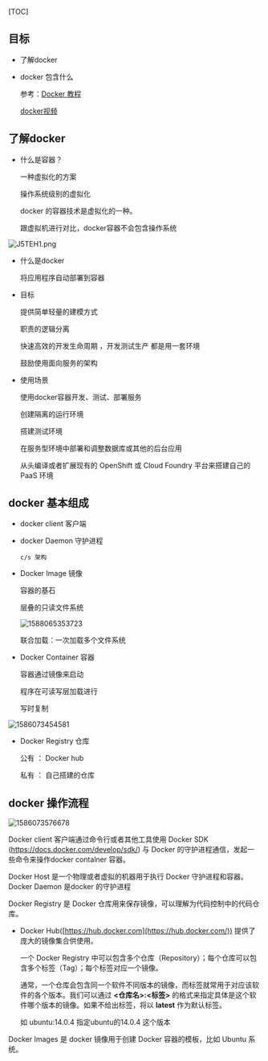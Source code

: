 

[TOC]

## 目标

* 了解docker

* docker 包含什么

  参考：[Docker 教程](https://www.runoob.com/docker/docker-tutorial.html)

  [docker视频](https://www.php.cn/code/8787.html)

## 了解docker

* 什么是容器？

  一种虚拟化的方案

  操作系统级别的虚拟化

  docker 的容器技术是虚拟化的一种。

  跟虚拟机进行对比，docker容器不会包含操作系统

![J5TEH1.png](F:/img/J5TEH1.png)


* 什么是docker

  将应用程序自动部署到容器

* 目标

  提供简单轻量的建模方式

  职责的逻辑分离

  快速高效的开发生命周期 ，开发测试生产 都是用一套环境

  鼓励使用面向服务的架构

* 使用场景

  使用docker容器开发、测试、部署服务

  创建隔离的运行环境

  搭建测试环境

  在服务型环境中部署和调整数据库或其他的后台应用

  从头编译或者扩展现有的 OpenShift 或 Cloud Foundry 平台来搭建自己的 PaaS 环境

## docker 基本组成

* docker client 客户端

* docker Daemon 守护进程

      c/s 架构

* Docker Image 镜像

  容器的基石

  层叠的只读文件系统

  ![1588065353723](F:/img/1588065353723.png)



  联合加载：一次加载多个文件系统

* Docker Container 容器

  容器通过镜像来启动

  程序在可读写层加载进行

  写时复制

![1586073454581](../../../img/1586073454581.png)





* Docker Registry 仓库

  公有 ： Docker hub

  私有 ： 自己搭建的仓库

## docker 操作流程

![1586073576678](../../../img/1586073576678.png)




Docker client 客户端通过命令行或者其他工具使用 Docker SDK (https://docs.docker.com/develop/sdk/) 与 Docker 的守护进程通信，发起一些命令来操作docker contalner 容器。

Docker Host 是一个物理或者虚拟的机器用于执行 Docker 守护进程和容器。
Docker Daemon 是docker 的守护进程

Docker Registry 是 Docker 仓库用来保存镜像，可以理解为代码控制中的代码仓库。

* Docker Hub([https://hub.docker.com](https://hub.docker.com/)) 提供了庞大的镜像集合供使用。

  一个 Docker Registry 中可以包含多个仓库（Repository）；每个仓库可以包含多个标签（Tag）；每个标签对应一个镜像。

  通常，一个仓库会包含同一个软件不同版本的镜像，而标签就常用于对应该软件的各个版本。我们可以通过 **<仓库名>:<标签>** 的格式来指定具体是这个软件哪个版本的镜像。如果不给出标签，将以 **latest** 作为默认标签。

  如  ubuntu:14.0.4   指定ubuntu的14.0.4 这个版本

 

Docker Images 是 docker 镜像用于创建 Docker 容器的模板，比如 Ubuntu 系统。
